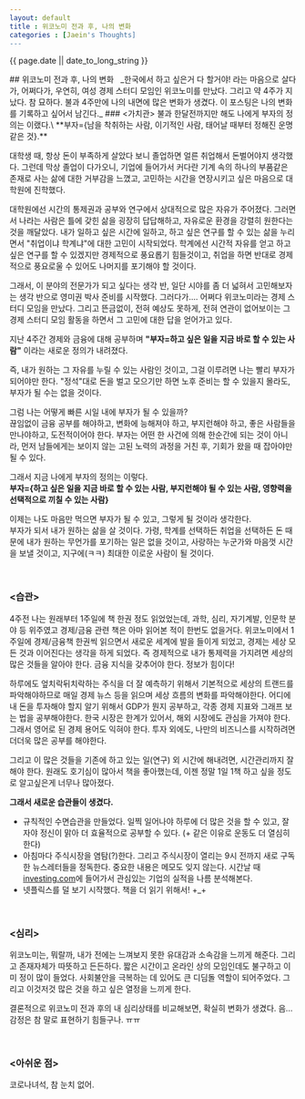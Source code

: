 ```yaml
---
layout: default
title : 위코노미 전과 후, 나의 변화
categories : [Jaein's Thoughts]
---
```

<p>{{ page.date || date_to_long_string }} </p>
## 위코노미 전과 후, 나의  변화
&nbsp;
_한국에서 하고 싶은거 다 할거야! 라는 마음으로 살다가, 어쩌다가, 우연히, 여성 경제 스터디 모임인 위코노미를 만났다. 그리고 약 4주가 지났다. 참 묘하다. 불과 4주만에 나의 내면에 많은 변화가 생겼다. 이 포스팅은 나의 변화를 기록하고 싶어서 남긴다._
### <가치관>
불과 한달전까지만 해도 나에게 부자의 정의는 이랬다.\
**부자={남을 착취하는 사람, 이기적인 사람, 태어날 때부터 정해진 운명같은 것}.**

대학생 때, 항상 돈이 부족하게 살았다 보니 졸업하면 얼른 취업해서 돈벌어야지 생각했다.
그런데 막상 졸업이 다가오니, 기업에 들어가서 커다란 기계 속의 하나의 부품같은 존재로 사는 삶에 대한 거부감을 느꼈고, 고민하는 시간을 연장시키고 싶은 마음으로 대학원에 진학했다.

대학원에선 시간의 통제권과 공부와 연구에서 상대적으로 많은 자유가 주어졌다.
그러면서 나라는 사람은 틀에 갖힌 삶을 굉장히 답답해하고, 자유로운 환경을 강렬히 원한다는 것을 깨달았다.
내가 일하고 싶은 시간에 일하고, 하고 싶은 연구를 할 수 있는 삶을 누리면서 "취업이냐 학계냐"에 대한 고민이 시작되었다.
학계에선 시간적 자유를 얻고 하고싶은 연구를 할 수 있겠지만 경제적으로 풍요롭기 힘들것이고, 취업을 하면 반대로 경제적으로 풍요로울 수 있어도 나머지를 포기해야 할 것이다.

그래서, 이 분야의 전문가가 되고 싶다는 생각 반, 일단 시야를 좀 더 넓혀서 고민해보자는 생각 반으로 영미권 박사 준비를 시작했다.
그러다가.... 어쩌다 위코노미라는 경제 스터디 모임을 만났다.
그리고 뜬금없이, 전혀 예상도 못하게, 전혀 연관이 없어보이는 그 경제 스터디 모임 활동을 하면서 그 고민에 대한 답을 얻어가고 있다.

지난 4주간 경제와 금융에 대해 공부하며 **"부자=하고 싶은 일을 지금 바로 할 수 있는 사람"** 이라는 새로운 정의가 내려졌다.

즉, 내가 원하는 그 자유를 누릴 수 있는 사람인 것이고, 그걸 이루려면 나는 빨리 부자가 되어야만 한다.
"정석"대로 돈을 벌고 모으기만 하면 노후 준비는 할 수 있을지 몰라도, 부자가 될 수는 없을 것이다.

그럼 나는 어떻게 빠른 시일 내에 부자가 될 수 있을까?\
끊임없이 금융 공부를 해야하고, 변화에 능해져야 하고, 부지런해야 하고, 좋은 사람들을 만나야하고, 도전적이어야 한다.
부자는 어떤 한 사건에 의해 한순간에 되는 것이 아니라, 먼저 남들에게는 보이지 않는 고된 노력의 과정을 거친 후, 기회가 왔을 때 잡아야만 될 수 있다.

그래서 지금 나에게 부자의 정의는 이렇다.\
**부자={하고 싶은 일을 지금 바로 할 수 있는 사람, 부지런해야 될 수 있는 사람, 영향력을 선택적으로 끼칠 수 있는 사람}**

이제는 나도 마음만 먹으면 부자가 될 수 있고, 그렇게 될 것이라 생각한다.\
부자가 되서 내가 원하는 삶을 살 것이다.
가령, 학계를 선택하든 취업을 선택하든 돈 때문에 내가 원하는 무언가를 포기하는 일은 없을 것이고, 사랑하는 누군가와 마음껏 시간을 보낼 것이고, 지구에(ㅋㅋ) 최대한 이로운 사람이 될 것이다.

&nbsp;
### <습관>
4주전 나는 원래부터 1주일에 책 한권 정도 읽었었는데, 과학, 심리, 자기계발, 인문학 분야 등 위주였고 경제/금융 관련 책은 아마 읽어본 적이 한번도 없을거다.
위코노미에서 1주일에 경제/금융책 한권씩 읽으면서 새로운 세계에 발을 들이게 되었고, 경제는 세상 모든 것과 이어진다는 생각을 하게 되었다.
즉 경제적으로 내가 통제력을 가지려면 세상의 많은 것들을 알아야 한다. 금융 지식을 갖추어야 한다. 정보가 힘이다!

하루에도 엎치락뒤치락하는 주식을 더 잘 예측하기 위해서 기본적으로 세상의 트랜드를 파악해야하므로 매일 경제 뉴스 등을 읽으며 세상 흐름의 변화를 파악해야한다.
어디에 내 돈을 투자해야 할지 알기 위해서 GDP가 뭔지 공부하고, 각종 경제 지표와 그래프 보는 법을 공부해야한다.
한국 시장은 한계가 있어서, 해외 시장에도 관심을 가져야 한다. 그래서 영어로 된 경제 용어도 익혀야 한다.
투자 외에도, 나만의 비즈니스를 시작하려면 더더욱 많은 공부를 해야한다.

그리고 이 많은 것들을 기존에 하고 있는 일(연구) 외 시간에 해내려면, 시간관리까지 잘 해야 한다.
원래도 호기심이 많아서 책을 좋아했는데, 이젠 정말 1일 1책 하고 싶을 정도로 알고싶은게 너무나 많아졌다.

**그래서 새로운 습관들이 생겼다.**

* 규칙적인 수면습관을 만들었다. 일찍 일어나야 하루에 더 많은 것을 할 수 있고, 잘 자야 정신이 맑아 더 효율적으로 공부할 수 있다. (+ 같은 이유로 운동도 더 열심히 한다)
* 아침마다 주식시장을 염탐(?)한다. 그리고 주식시장이 열리는 9시 전까지 새로 구독한 뉴스레터들을 정독한다. 중요한 내용은 메모도 잊지 않는다. 시간날 때 [investing.com](https://www.investing.com/)에 들어가서 관심있는 기업의 실적을 나름 분석해본다.
* 넷플릭스를 덜 보기 시작했다. 책을 더 읽기 위해서! +_+

&nbsp;
### <심리>
위코노미는, 뭐랄까, 내가 전에는 느껴보지 못한 유대감과 소속감을 느끼게 해준다. 그리고 존재자체가 따뜻하고 든든하다.
짧은 시간이고 온라인 상의 모임인데도 불구하고 이미 정이 많이 들었다.
사회불안을 극복하는 데 있어도 큰 디딤돌 역할이 되어주었다.
그리고 이것저것 많은 것을 하고 싶은 열정을 느끼게 한다.

결론적으로 위코노미 전과 후의 내 심리상태를 비교해보면, 확실히 변화가 생겼다. 음... 감정은 참 말로 표현하기 힘들구나. ㅠㅠ


&nbsp;
### <아쉬운 점\>
  코로나녀석, 참 눈치 없어.

